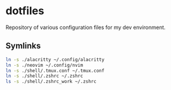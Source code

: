 # dotfiles

Repository of various configuration files for my dev environment.

## Symlinks

```bash
ln -s ./alacritty ~/.config/alacritty
ln -s ./neovim ~/.config/nvim
ln -s ./shell/.tmux.conf ~/.tmux.conf
ln -s ./shell/.zshrc ~/.zshrc
ls -s ./shell/.zshrc_work ~/.zshrc
```
